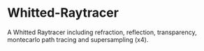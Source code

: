 # Whitted-Raytracer
A Whitted Raytracer including refraction, reflection, transparency, montecarlo path tracing and supersampling (x4).

